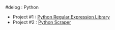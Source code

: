 #delog : Python

* Project #1 : [Python Regular Expression Library](https://github.com/TawfikYasser/erxepy)
* Project #2 : [Python Scraper](https://github.com/TawfikYasser/delog/blob/main/Python/PythonScraper.py)
